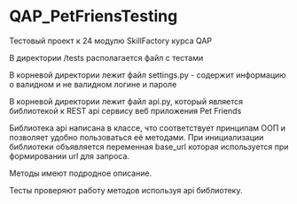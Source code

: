 # QAP_PetFriensTesting

Тестовый проект к 24 модулю SkillFactory курса QAP

В директории /tests располагается файл с тестами

В корневой директории лежит файл settings.py - содержит информацию о валидном и не валидном логине и пароле

В корневой директории лежит файл api.py, который является библиотекой к REST api сервису веб приложения Pet Friends

Библиотека api написана в классе, что соответствует принципам ООП и позволяет удобно пользоваться её методами. При инициализации библиотеки объявляется переменная base_url которая используется при формировании url для запроса.

Методы имеют подродное описание.

Тесты проверяют работу методов используя api библиотеку.
